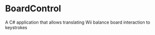 # BoardControl
A C# application that allows translating Wii balance board interaction to keystrokes
